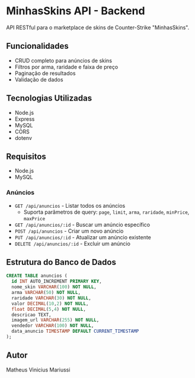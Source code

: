 # MinhasSkins API - Backend

API RESTful para o marketplace de skins de Counter-Strike "MinhasSkins".

## Funcionalidades

- CRUD completo para anúncios de skins
- Filtros por arma, raridade e faixa de preço
- Paginação de resultados
- Validação de dados

## Tecnologias Utilizadas

- Node.js
- Express
- MySQL
- CORS
- dotenv

## Requisitos

- Node.js
- MySQL

### Anúncios

- `GET /api/anuncios` - Listar todos os anúncios
  - Suporta parâmetros de query: `page`, `limit`, `arma`, `raridade`, `minPrice`, `maxPrice`
- `GET /api/anuncios/:id` - Buscar um anúncio específico
- `POST /api/anuncios` - Criar um novo anúncio
- `PUT /api/anuncios/:id` - Atualizar um anúncio existente
- `DELETE /api/anuncios/:id` - Excluir um anúncio

## Estrutura do Banco de Dados

```sql
CREATE TABLE anuncios (
  id INT AUTO_INCREMENT PRIMARY KEY,
  nome_skin VARCHAR(100) NOT NULL,
  arma VARCHAR(50) NOT NULL,
  raridade VARCHAR(30) NOT NULL,
  valor DECIMAL(10,2) NOT NULL,
  float DECIMAL(5,4) NOT NULL,
  descricao TEXT,
  imagem_url VARCHAR(255) NOT NULL,
  vendedor VARCHAR(100) NOT NULL,
  data_anuncio TIMESTAMP DEFAULT CURRENT_TIMESTAMP
);
```

## Autor

Matheus Vinicius Mariussi